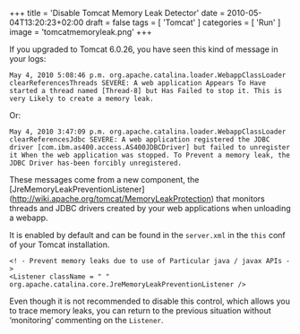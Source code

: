 +++
title = 'Disable Tomcat Memory Leak Detector'
date = 2010-05-04T13:20:23+02:00
draft = false
tags = [ 'Tomcat' ]
categories = [ 'Run' ]
image = 'tomcatmemoryleak.png'
+++


If you upgraded to Tomcat 6.0.26, you have seen this kind of message in your logs:

```
May 4, 2010 5:08:46 p.m. org.apache.catalina.loader.WebappClassLoader clearReferencesThreads SEVERE: A web application Appears To Have started a thread named [Thread-8] but Has Failed to stop it. This is very Likely to create a memory leak.
```

Or:

```
May 4, 2010 3:47:09 p.m. org.apache.catalina.loader.WebappClassLoader clearReferencesJdbc SEVERE: A web application registered the JDBC driver [com.ibm.as400.access.AS400JDBCDriver] but failed to unregister it When the web application was stopped. To Prevent a memory leak, the JDBC Driver has-been forcibly unregistered.
```

These messages come from a new component, the [JreMemoryLeakPreventionListener] (http://wiki.apache.org/tomcat/MemoryLeakProtection) that monitors threads and JDBC drivers created by your web applications when unloading a webapp.

It is enabled by default and can be found in the `server.xml` in the `this` conf of your Tomcat installation.

```
<! - Prevent memory leaks due to use of Particular java / javax APIs - >    
<Listener className = " " org.apache.catalina.core.JreMemoryLeakPreventionListener />
```

Even though it is not recommended to disable this control, which allows you to trace memory leaks, you can return to the previous situation without ‘monitoring’ commenting on the `Listener`.